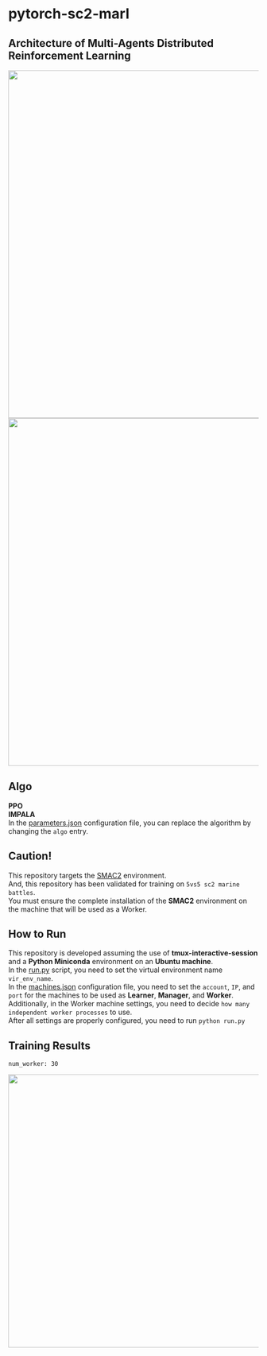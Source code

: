 # pytorch-sc2-marl
## Architecture of Multi-Agents Distributed Reinforcement Learning
<img src="https://github.com/user-attachments/assets/f471b1bc-f4da-43b9-893d-cdd8f3811560" width="700">
<img src="https://github.com/user-attachments/assets/63b3ad0e-5e14-4bcb-ba66-b1e99c4803af" width="700">

## Algo
__PPO__  
__IMPALA__  
In the [parameters.json](https://github.com/ymg1114/pytorch-sc2-marl/blob/main/utils/parameters.json) configuration file, you can replace the algorithm by changing the `algo` entry.  

## Caution!
This repository targets the [SMAC2](https://github.com/oxwhirl/smacv2) environment.  
And, this repository has been validated for training on `5vs5 sc2 marine battles`.  
You must ensure the complete installation of the __SMAC2__ environment on the machine that will be used as a Worker.  

## How to Run
This repository is developed assuming the use of __tmux-interactive-session__ and a __Python Miniconda__ environment on an __Ubuntu machine__.  
In the [run.py](https://github.com/ymg1114/pytorch-sc2-marl/blob/main/run.py) script, you need to set the virtual environment name `vir_env_name`.  
In the [machines.json](https://github.com/ymg1114/pytorch-sc2-marl/blob/main/utils/machines.json) configuration file, you need to set the `account`, `IP`, and `port` for the machines to be used as __Learner__, __Manager__, and __Worker__.   
Additionally, in the Worker machine settings, you need to decide `how many independent worker processes` to use.  
After all settings are properly configured, you need to run `python run.py`

## Training Results
`num_worker: 30`

<img src="https://github.com/user-attachments/assets/d74273e0-3abd-4a3c-ab63-edcc1e07a57d" width="550">
